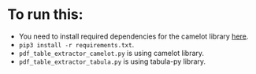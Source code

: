 # To run this:
- You need to install required dependencies for the camelot library [here](https://camelot-py.readthedocs.io/en/master/user/install-deps.html#install-deps).
- `pip3 install -r requirements.txt`.
- `pdf_table_extractor_camelot.py` is using camelot library.
- `pdf_table_extractor_tabula.py` is using tabula-py library.
